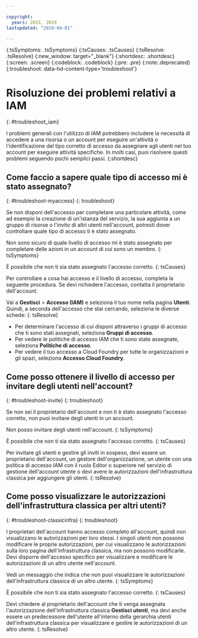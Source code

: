```yaml
---

copyright:
  years: 2015, 2019
lastupdated: "2019-04-01"

---
```


{:tsSymptoms: .tsSymptoms}
{:tsCauses: .tsCauses}
{:tsResolve: .tsResolve}
{:new_window: target="_blank"}
{:shortdesc: .shortdesc}
{:screen: .screen}
{:codeblock: .codeblock}
{:pre: .pre}
{:note:.deprecated}
{:troubleshoot: data-hd-content-type='troubleshoot'}

# Risoluzione dei problemi relativi a IAM
{: #troubleshoot_iam}

I problemi generali con l'utilizzo di IAM potrebbero includere la necessità di accedere a una risorsa o un account per eseguire un'attività o l'identificazione del tipo corretto di accesso da assegnare agli utenti nel tuo account per eseguire attività specifiche. In molti casi, puoi risolvere questi problemi seguendo pochi semplici passi.
{:shortdesc}

## Come faccio a sapere quale tipo di accesso mi è stato assegnato?
{: #troubleshoot-myaccess}
{: troubleshoot}

Se non disponi dell'accesso per completare una particolare attività, come ad esempio la creazione di un'istanza del servizio, la sua aggiunta a un gruppo di risorse o l'invito di altri utenti nell'account, potresti dover controllare quale tipo di accesso ti è stato assegnato.

Non sono sicuro di quale livello di accesso mi è stato assegnato per completare delle azioni in un account di cui sono un membro.
{: tsSymptoms}
   
È possibile che non ti sia stato assegnato l'accesso corretto.
{: tsCauses}

Per controllare a cosa hai accesso e il livello di accesso, completa la seguente procedura. Se devi richiedere l'accesso, contatta il proprietario dell'account.

Vai a **Gestisci** &gt; **Accesso (IAM)** e seleziona il tuo nome nella pagina **Utenti**. Quindi, a seconda dell'accesso che stai cercando, seleziona le diverse schede:
{: tsResolve}

* Per determinare l'accesso di cui disponi attraverso i gruppi di accesso che ti sono stati assegnati, seleziona **Gruppi di accesso**.
* Per vedere le politiche di accesso IAM che ti sono state assegnate, seleziona **Politiche di accesso**.
* Per vedere il tuo accesso a Cloud Foundry per tutte le organizzazioni e gli spazi, seleziona **Accesso Cloud Foundry**.


## Come posso ottenere il livello di accesso per invitare degli utenti nell'account? 
{: #troubleshoot-invite}
{: troubleshoot}

Se non sei il proprietario dell'account e non ti è stato assegnato l'accesso corretto, non puoi invitare degli utenti in un account. 

Non posso invitare degli utenti nell'account.
{: tsSymptoms}
   
È possibile che non ti sia stato assegnato l'accesso corretto.
{: tsCauses}

Per invitare gli utenti e gestire gli inviti in sospeso, devi essere un proprietario dell'account, un gestore dell'organizzazione, un utente con una politica di accesso IAM con il ruolo Editor o superiore nel servizio di gestione dell'account utente o devi avere le autorizzazioni dell'infrastruttura classica per aggiungere gli utenti.
{: tsResolve}


## Come posso visualizzare le autorizzazioni dell'infrastruttura classica per altri utenti?
{: #troubleshoot-classicinfra}
{: troubleshoot}

I proprietari dell'account hanno accesso completo all'account, quindi non visualizzano le autorizzazioni per loro stessi. I singoli utenti non possono modificare le proprie autorizzazioni, per cui visualizzano le autorizzazioni sulla loro pagina dell'infrastruttura classica, ma non possono modificarle. Devi disporre dell'accesso specifico per visualizzare e modificare le autorizzazioni di un altro utente nell'account.

Vedi un messaggio che indica che non puoi visualizzare le autorizzazioni dell'infrastruttura classica di un altro utente.
{: tsSymptoms}
   
È possibile che non ti sia stato assegnato l'accesso corretto.
{: tsCauses}

Devi chiedere al proprietario dell'account che ti venga assegnata l'autorizzazione dell'infrastruttura classica **Gestisci utenti**, ma devi anche essere un predecessore dell'utente all'interno della gerarchia utenti dell'infrastruttura classica per visualizzare e gestire le autorizzazioni di un altro utente.
{: tsResolve}
